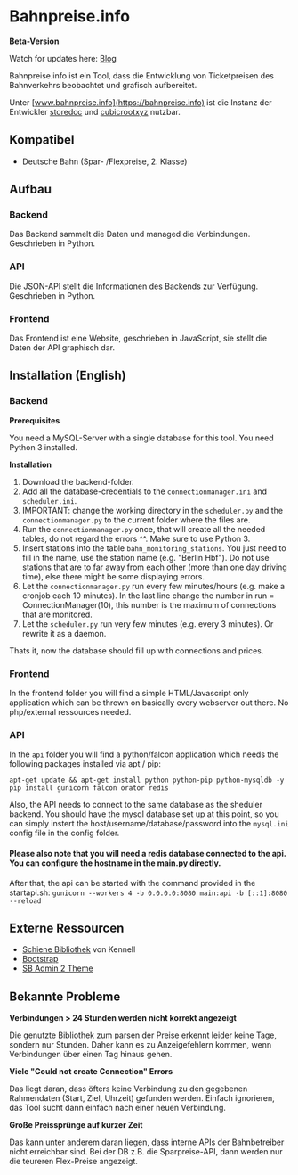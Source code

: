 # Bahnpreise.info

**Beta-Version**

Watch for updates here: [Blog](https://blog.cubicroot.xyz)

Bahnpreise.info ist ein Tool, dass die Entwicklung von Ticketpreisen des Bahnverkehrs beobachtet und grafisch aufbereitet.

Unter [www.bahnpreise.info](https://bahnpreise.info) ist die Instanz der Entwickler [storedcc](https://stored.cc) und [cubicrootxyz](https://cubicroot.xyz) nutzbar.

## Kompatibel
* Deutsche Bahn (Spar- /Flexpreise, 2. Klasse)

## Aufbau
### Backend
Das Backend sammelt die Daten und managed die Verbindungen. Geschrieben in Python.
### API
Die JSON-API stellt die Informationen des Backends zur Verfügung. Geschrieben in Python.
### Frontend
Das Frontend ist eine Website, geschrieben in JavaScript, sie stellt die Daten der API graphisch dar.

## Installation (English)
### Backend
**Prerequisites**

You need a MySQL-Server with a single database for this tool.
You need Python 3 installed.

**Installation**

1. Download the backend-folder.
2. Add all the database-credentials to the `connectionmanager.ini` and `scheduler.ini`.
3. IMPORTANT: change the working directory in the `scheduler.py` and the `connectionmanager.py` to the current folder where the files are.
4. Run the `connectionmanager.py` once, that will create all the needed tables, do not regard the errors ^^. Make sure to use Python 3.
5. Insert stations into the table `bahn_monitoring_stations`. You just need to fill in the name, use the station name (e.g. "Berlin Hbf"). Do not use stations that are to far away from each other (more than one day driving time), else there might be some displaying errors.
6. Let the `connectionmanager.py` run every few minutes/hours (e.g. make a cronjob each 10 minutes). In the last line change the number in run = ConnectionManager(10), this number is the maximum of connections that are monitored.
7. Let the `scheduler.py` run very few minutes (e.g. every 3 minutes). Or rewrite it as a daemon.

Thats it, now the database should fill up with connections and prices.

### Frontend
In the frontend folder you will find a simple HTML/Javascript only application which can be thrown on basically every webserver out there. No php/external ressources needed.

### API
In the `api` folder you will find a python/falcon application which needs the following packages installed via apt / pip:
```
apt-get update && apt-get install python python-pip python-mysqldb -y
pip install gunicorn falcon orator redis
```

Also, the API needs to connect to the same database as the sheduler backend. You should have the mysql database set up at this point, so you can simply instert the host/username/database/password into the `mysql.ini` config file in the config folder.

#### Please also note that you will need a redis database connected to the api. You can configure the hostname in the main.py directly.

After that, the api can be started with the command provided in the startapi.sh:
`gunicorn --workers 4 -b 0.0.0.0:8080 main:api -b [::1]:8080 --reload`

## Externe Ressourcen
* [Schiene Bibliothek](https://github.com/kennell/schiene) von Kennell
* [Bootstrap](http://getbootstrap.com)
* [SB Admin 2 Theme](https://github.com/BlackrockDigital/startbootstrap-sb-admin-2)

## Bekannte Probleme
**Verbindungen > 24 Stunden werden nicht korrekt angezeigt**

Die genutzte Bibliothek zum parsen der Preise erkennt leider keine Tage, sondern nur Stunden. Daher kann es zu Anzeigefehlern kommen, wenn Verbindungen über einen Tag hinaus gehen.

**Viele "Could not create Connection" Errors**

Das liegt daran, dass öfters keine Verbindung zu den gegebenen Rahmendaten (Start, Ziel, Uhrzeit) gefunden werden. Einfach ignorieren, das Tool sucht dann einfach nach einer neuen Verbindung.

**Große Preissprünge auf kurzer Zeit**

Das kann unter anderem daran liegen, dass interne APIs der Bahnbetreiber nicht erreichbar sind. Bei der DB z.B. die Sparpreise-API, dann werden nur die teureren Flex-Preise angezeigt. 
